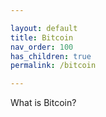 ```yaml
---

layout: default
title: Bitcoin
nav_order: 100
has_children: true
permalink: /bitcoin

---
```


What is Bitcoin?
